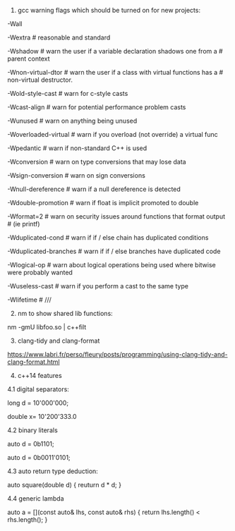 1. gcc warning flags which should be turned on for new projects:

-Wall

-Wextra # reasonable and standard

-Wshadow # warn the user if a variable declaration shadows one from a
         # parent context
         
-Wnon-virtual-dtor # warn the user if a class with virtual functions has a
                   # non-virtual destructor.
                   
-Wold-style-cast # warn for c-style casts

-Wcast-align # warn for potential performance problem casts

-Wunused # warn on anything being unused

-Woverloaded-virtual # warn if you overload (not override) a virtual func

-Wpedantic # warn if non-standard C++ is used

-Wconversion # warn on type conversions that may lose data

-Wsign-conversion # warn on sign conversions

-Wnull-dereference # warn if a null dereference is detected

-Wdouble-promotion # warn if float is implicit promoted to double

-Wformat=2 # warn on security issues around functions that format output
           # (ie printf)

-Wduplicated-cond # warn if if / else chain has duplicated conditions

-Wduplicated-branches # warn if if / else branches have duplicated code

-Wlogical-op # warn about logical operations being used where bitwise were probably wanted

-Wuseless-cast # warn if you perform a cast to the same type

-Wlifetime # ///

2. nm to show shared lib functions:

nm -gmU libfoo.so | c++filt

3. clang-tidy and clang-format

https://www.labri.fr/perso/fleury/posts/programming/using-clang-tidy-and-clang-format.html

4. c++14 features

4.1 digital separators:

long d = 10'000'000;

double x= 10'200'333.0

4.2 binary literals

auto d = 0b1101;

auto d = 0b0011'0101;

4.3 auto return type deduction:

auto square(double d) { reuturn d * d; } 

4.4 generic lambda

auto a = [](const auto& lhs, const auto& rhs) { return lhs.length() < rhs.length(); }

